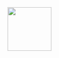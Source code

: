 <div id="header" align="center">
  <img src="https://media.giphy.com/media/MsjwOAnbFzOXm/giphy.gif" width="100"/>
</div>
